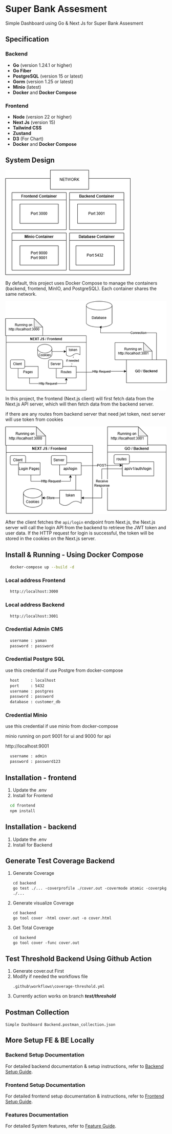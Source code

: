 
# Super Bank Assesment

Simple Dashboard using Go & Next Js for Super Bank Assesment

## Specification
### Backend
- **Go** (version 1.24.1 or higher)
- **Go Fiber** 
- **PostgreSQL** (version 15 or latest)
- **Gorm** (version 1.25 or latest)
- **Minio** (latest)
- **Docker** and **Docker Compose**

### Frontend
- **Node** (version 22 or higher)
- **Next Js** (version 15)
- **Tailwind CSS** 
- **Zustand** 
- **D3** (For Chart) 
- **Docker** and **Docker Compose**

## System Design

![Architecture](/docs/images/architecture_use_docker.png)

By default, this project uses Docker Compose to manage the containers (backend, frontend, MinIO, and PostgreSQL). Each container shares the same network.

![Basic Communication](/docs/images/communication.png)

In this project, the frontend (Next.js client) will first fetch data from the Next.js API server, which will then fetch data from the backend server.

if there are any routes from backend server that need jwt token, next server will use token from cookies

![How JWT Token Stored in Frontend](/docs/images/how_token_stored.png)

After the client fetches the `api/login` endpoint from Next.js, the Next.js server will call the login API from the backend to retrieve the JWT token and user data. If the HTTP request for login is successful, the token will be stored in the cookies on the Next.js server.


## Install & Running - Using Docker Compose

```bash
  docker-compose up --build -d
```
### Local address Frontend
```bash
  http://localhost:3000
```

### Local address Backend
```bash
  http://localhost:3001
```

### Credential Admin CMS
```bash
  username : yaman
  password : password
```
### Credential Postgre SQL
use this credential if use Postgre from docker-compose
```bash
  host     : localhost
  port     : 5432
  username : postgres
  password : password
  database : customer_db
```
### Credential Minio
use this credential if use minio from docker-compose
    
minio running on port 9001 for ui and 9000 for api

http://localhost:9001

```bash
  username : admin
  password : password123
```

## Installation - frontend

1. Update the .env
2. Install for Frontend

```bash
  cd frontend
  npm install
```

## Installation - backend
1. Update the .env
2. Install for Backend

## Generate Test Coverage Backend
1. Generate Coverage
    ```
    cd backend 
    go test ./... -coverprofile ./cover.out -covermode atomic -coverpkg ./...
    ```
2. Generate visualize Coverage
    ```
    cd backend
    go tool cover -html cover.out -o cover.html
    ```
3. Get Total Coverage
    ```
    cd backend
    go tool cover -func cover.out
    ```
## Test Threshold Backend Using Github Action
1. Generate cover.out First
2. Modify if needed the workflows file
    ```
    .github\workflows\coverage-threshold.yml
    ```
3. Currently action works on branch ***test/threshold***

## Postman Collection
```
Simple Dashboard Backend.postman_collection.json
```

## More Setup FE & BE Locally

### Backend Setup Documentation

For detailed backend documentation & setup instructions, refer to [Backend Setup Guide](docs/BE.md).

### Frontend Setup Documentation

For detailed frontend setup documentation & instructions, refer to [Frontend Setup Guide](docs/FE.md).

### Features Documentation

For detailed System features, refer to [Feature Guide](docs/FEATURES.md).